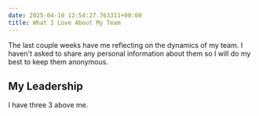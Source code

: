 ```yaml
---
date: 2025-04-10 12:54:27.763311+00:00
title: What I Love About My Team
---
```


The last couple weeks have me reflecting on the dynamics of my team. I haven't asked to share any personal information about them so I will do my best to keep them anonymous.

## My Leadership

I have three 3 above me.
